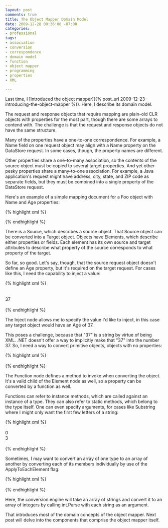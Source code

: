 ```yaml
---
layout: post
comments: true
title: The Object Mapper Domain Model
date: 2009-12-28 09:36:08 -07:00
categories:
- professional
tags:
- association
- conversion
- correspondence
- domain model
- function
- object mapper
- programming
- properties
- XML

---
```

Last time, I [introduced the object mapper]({% post_url 2009-12-23-introducing-the-object-mapper %}). Here, I describe its domain model.

The request and response objects that require mapping are plain-old CLR objects with properties for the most part, though there are some arrays to contend with. The challenge is that the request and response objects do not have the same structure.

Many of the properties have a one-to-one correspondence. For example, a Name field on one request object may align with a Name property on the DataStore request. In some cases, though, the property names are different.

Other properties share a one-to-many association, so the contents of the source object must be copied to several target properties. And yet other pesky properties share a many-to-one association. For example, a Java application's request might have address, city, state, and ZIP code as separate fields, but they must be combined into a single property of the DataStore request.

Here's an example of a simple mapping document for a Foo object with Name and Age properties:

{% highlight xml %}
<?xml version="1.0" encoding="utf-8"?>  
<Maps>  
<Source ID="source1" Type="Foo">  
<Target ID="target1" Type="Foo">  
<Element ID="Name" Source="Name" Target="Name" />  
<Element ID="Age" Source="Age" Target="Age" />  
</Target>  
</Source>  
</Maps>
{% endhighlight %}

There is a Source, which describes a source object. That Source object can be converted into a Target object. Objects have Elements, which describe either properties or fields. Each element has its own source and target attributes to describe what property of the source corresponds to what property of the target.

So far, so good. Let's say, though, that the source request object doesn't define an Age property, but it's required on the target request. For cases like this, I need the capability to inject a value:

{% highlight xml %}
<Source ID="source1" Type="Foo">  
<Target ID="source1" Type="Foo">  
<Element ID="Name" Source="Name" Target="Name" />  
<Inject Target="Age">37</Inject>  
</Target>  
</Source>
{% endhighlight %}

The Inject node allows me to specify the value I'd like to inject, in this case any target object would have an Age of 37.

This poses a challenge, because that "37" is a string by virtue of being XML. .NET doesn't offer a way to implicitly make that "37" into the number 37\. So, I need a way to convert primitive objects, objects with no properties:

{% highlight xml %}
<Object Source="System.String" Target="System.Int32">  
<Function Type="System.Int32" Method="Parse" />  
</Object>
{% endhighlight %}

The Function node defines a method to invoke when converting the object. It's a valid child of the Element node as well, so a property can be converted by a function as well.

Functions can refer to instance methods, which are called against an instance of a type. They can also refer to static methods, which belong to the type itself. One can even specify arguments, for cases like Substring where I might only want the first few letters of a string:

{% highlight xml %}
<Element ID="Name" Source="Name" Target="Name">  
<Function Type="System.String" Method="Substring">  
<Argument Type="System.Int32">0</Argument>  
<Argument Type="System.Int32">3</Argument>  
</Function>  
</Element>
{% endhighlight %}

Sometimes, I may want to convert an array of one type to an array of another by converting each of its members individually by use of the ApplyToEachElement flag:

{% highlight xml %}
<Object Source="System.String[]" Target="System.Int32[]" ApplyToEachElement="true">  
<Function Type="System.Int32" Method="Parse" />  
</Object>
{% endhighlight %}

Here, the conversion engine will take an array of strings and convert it to an array of integers by calling int.Parse with each string as an argument.

That introduces most of the domain concepts of the object mapper. Next post will delve into the components that comprise the object mapper itself.
